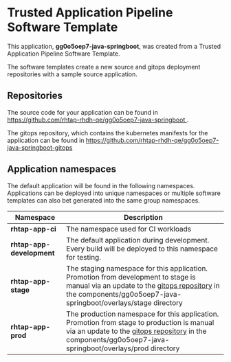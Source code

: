 # Trusted Application Pipeline Software Template

This application, **gg0o5oep7-java-springboot**, was created from a Trusted Application Pipeline Software Template.

The software templates create a new source and gitops deployment repositories with a sample source application. 

## Repositories

The source code for your application can be found in [https://github.com/rhtap-rhdh-qe/gg0o5oep7-java-springboot ](https://github.com/rhtap-rhdh-qe/gg0o5oep7-java-springboot ).
 
The gitops repository, which contains the kubernetes manifests for the application can be found in 
[https://github.com/rhtap-rhdh-qe/gg0o5oep7-java-springboot-gitops ](https://github.com/rhtap-rhdh-qe/gg0o5oep7-java-springboot-gitops ) 

## Application namespaces 

The default application will be found in the following namespaces. Applications can be deployed into unique namespaces or multiple software templates can also bet generated into the same group namespaces.  

|  Namespace   |  Description   |  
| -------- | -------- |
| **rhtap-app-ci** | The namespace used for CI workloads |
| **rhtap-app-development** | The default application during development. Every build will be deployed to this namespace for testing. |
| **rhtap-app-stage** | The staging namespace for this application. Promotion from development to stage is manual via an update to the [gitops repository](https://github.com/rhtap-rhdh-qe/gg0o5oep7-java-springboot-gitops ) in the components/gg0o5oep7-java-springboot/overlays/stage directory |
| **rhtap-app-prod** | The production namespace for this application. Promotion from stage to production is manual via an update to the [gitops repository](https://github.com/rhtap-rhdh-qe/gg0o5oep7-java-springboot-gitops ) in the components/gg0o5oep7-java-springboot/overlays/prod directory |